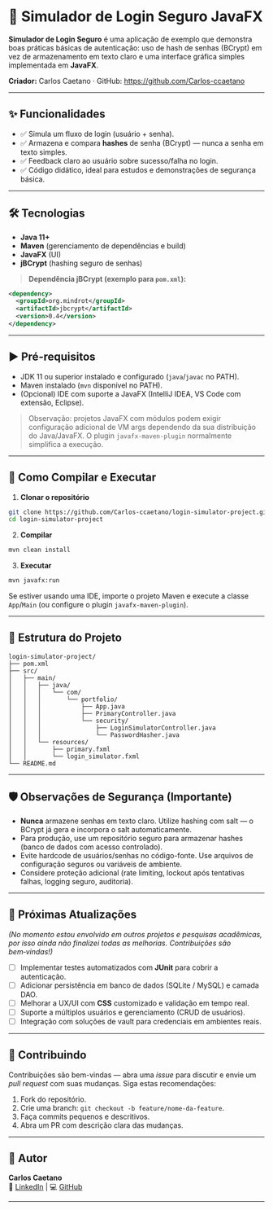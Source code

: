 # 🔐 Simulador de Login Seguro JavaFX

**Simulador de Login Seguro** é uma aplicação de exemplo que demonstra boas práticas básicas de autenticação: uso de hash de senhas (BCrypt) em vez de armazenamento em texto claro e uma interface gráfica simples implementada em **JavaFX**.

**Criador:** Carlos Caetano · GitHub: https://github.com/Carlos-ccaetano

---

## ✨ Funcionalidades

- ✅ Simula um fluxo de login (usuário + senha).  
- ✅ Armazena e compara **hashes** de senha (BCrypt) — nunca a senha em texto simples.  
- ✅ Feedback claro ao usuário sobre sucesso/falha no login.  
- ✅ Código didático, ideal para estudos e demonstrações de segurança básica.

---

## 🛠️ Tecnologias

- **Java 11+**  
- **Maven** (gerenciamento de dependências e build)  
- **JavaFX** (UI)  
- **jBCrypt** (hashing seguro de senhas)

> **Dependência jBCrypt (exemplo para `pom.xml`):**
```xml
<dependency>
  <groupId>org.mindrot</groupId>
  <artifactId>jbcrypt</artifactId>
  <version>0.4</version>
</dependency>
```

---

## ▶️ Pré-requisitos

- JDK 11 ou superior instalado e configurado (`java`/`javac` no PATH).  
- Maven instalado (`mvn` disponível no PATH).  
- (Opcional) IDE com suporte a JavaFX (IntelliJ IDEA, VS Code com extensão, Eclipse).

> Observação: projetos JavaFX com módulos podem exigir configuração adicional de VM args dependendo da sua distribuição do Java/JavaFX. O plugin `javafx-maven-plugin` normalmente simplifica a execução.

---

## 🚀 Como Compilar e Executar

1. **Clonar o repositório**
```bash
git clone https://github.com/Carlos-ccaetano/login-simulator-project.git
cd login-simulator-project
```

2. **Compilar**
```bash
mvn clean install
```

3. **Executar**
```bash
mvn javafx:run
```

Se estiver usando uma IDE, importe o projeto Maven e execute a classe `App`/`Main` (ou configure o plugin `javafx-maven-plugin`).

---

## 📂 Estrutura do Projeto
```
login-simulator-project/
├── pom.xml
├── src/
│   ├── main/
│   │   ├── java/
│   │   │   └── com/
│   │   │       └── portfolio/
│   │   │           ├── App.java
│   │   │           ├── PrimaryController.java
│   │   │           └── security/
│   │   │               ├── LoginSimulatorController.java
│   │   │               └── PasswordHasher.java
│   │   └── resources/
│   │       ├── primary.fxml
│   │       └── login_simulator.fxml
└── README.md
```

---

## 🛡️ Observações de Segurança (Importante)

- **Nunca** armazene senhas em texto claro. Utilize hashing com salt — o BCrypt já gera e incorpora o salt automaticamente.  
- Para produção, use um repositório seguro para armazenar hashes (banco de dados com acesso controlado).  
- Evite hardcode de usuários/senhas no código-fonte. Use arquivos de configuração seguros ou variáveis de ambiente.  
- Considere proteção adicional (rate limiting, lockout após tentativas falhas, logging seguro, auditoria).

---

## 📌 Próximas Atualizações  
*(No momento estou envolvido em outros projetos e pesquisas acadêmicas, por isso ainda não finalizei todas as melhorias. Contribuições são bem‑vindas!)*

- [ ] Implementar testes automatizados com **JUnit** para cobrir a autenticação.  
- [ ] Adicionar persistência em banco de dados (SQLite / MySQL) e camada DAO.  
- [ ] Melhorar a UX/UI com **CSS** customizado e validação em tempo real.  
- [ ] Suporte a múltiplos usuários e gerenciamento (CRUD de usuários).  
- [ ] Integração com soluções de vault para credenciais em ambientes reais.

---

## 🤝 Contribuindo

Contribuições são bem-vindas — abra uma *issue* para discutir e envie um *pull request* com suas mudanças. Siga estas recomendações:

1. Fork do repositório.  
2. Crie uma branch: `git checkout -b feature/nome-da-feature`.  
3. Faça commits pequenos e descritivos.  
4. Abra um PR com descrição clara das mudanças.

---

## 👤 Autor
**Carlos Caetano**  
🔗 [LinkedIn](https://linkedin.com/in/SEU_LINKEDIN) | 💻 [GitHub](https://github.com/Carlos-ccaetano)  

---
